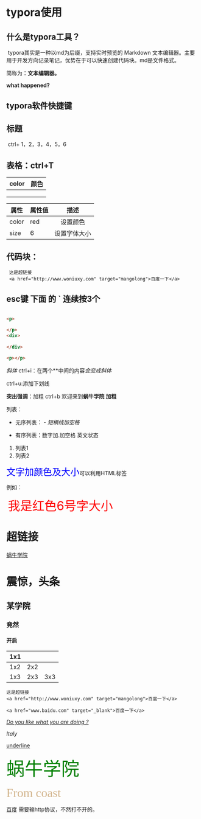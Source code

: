 # typora使用

## 什么是typora工具？

​	typora其实是一种以md为后缀，支持实时预览的 Markdown 文本编辑器。主要用于开发方向记录笔记，优势在于可以快速创建代码块。md是文件格式。

简称为：**文本编辑器。**

**what happened?**

## typora软件快捷键

## 标题

​	ctrl+ 1，2，3，4，5，6

## 表格：ctrl+T



| color | 颜色 |
| ----- | ---- |
|       |      |
|       |      |
|       |      |



| 属性  | 属性值 |     描述     |
| ----- | ------ | :----------: |
| color | red    |   设置颜色   |
| size  | 6      | 设置字体大小 |

## 代码块：

```
 这是超链接
 <a href="http://www.woniuxy.com" target="mangolong">百度一下</a>
```



## 	esc键 下面 的     `    连续按3个

```

```



```html
<p>
    
</p>
<div>
    
</div>
```

```html
<p></p>
```

*斜体* ctrl+i：在两个**中间的内容*会变成斜体* 

ctrl+u:添加下划线

**突出强调**：加粗 ctrl+b  欢迎来到**蜗牛学院**    **加粗**

列表：

- 无序列表： -  *短横线加空格*

- 有序列表：数字加.加空格  英文状态

1. 列表1
2. 列表2

<font color="blue" size="5">文字加颜色及大小</font>可以利用HTML标签<font color="颜色" size="数字"></font>

例如：

​	<font color="red" size="6">我是红色6号字大小</font>

# 超链接

[蜗牛学院](http://www.woniuxy.com)

# 震惊，头条

## 某学院

### 竟然

#### 开启

| 1x1  |      |      |
| ---- | ---- | ---- |
| 1x2  | 2x2  |      |
| 1x3  | 2x3  | 3x3  |

 ```
 这是超链接
 <a href="http://www.woniuxy.com" target="mangolong">百度一下</a>
 
 <a href="www.baidu.com" target="_blank">百度一下</a>
 ```

*<u>Do you like what you are doing ?</u>*

*Italy*

<u>underline</u>

<font color = "green" size="16" face="华文彩云" >蜗牛学院</font>

<font color = "tan" size="6" face="flowers" >From coast</font>

[百度](http://www.baidu.com) 需要输http协议，不然打不开的。





